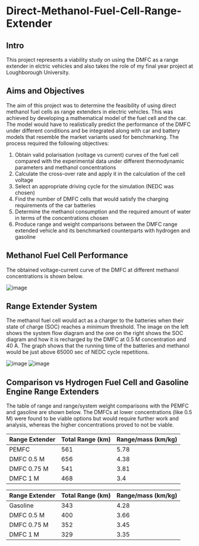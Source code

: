 # Direct-Methanol-Fuel-Cell-Range-Extender
## Intro
This project represents a viability study on using the DMFC as a range extender in elctric vehicles and also takes the role of my final year project at Loughborough University.

## Aims and Objectives
The aim of this project was to determine the feasibility of using direct methanol fuel cells as range extenders in electric vehicles. This was achieved by developing a mathematical model of the fuel cell and the car. The model would have to realistically predict the performance of the DMFC under different conditions and be integrated along with car and battery models that resemble the market variants used for benchmarking. The process required the following objectives:
1. Obtain valid polarisation (voltage vs current) curves of the fuel cell compared with the experimental data under different thermodynamic parameters and methanol concentrations
1. Calculate the cross-over rate and apply it in the calculation of the cell voltage
1. Select an appropriate driving cycle for the simulation (NEDC was chosen)
1. Find the number of DMFC cells that would satisfy the charging requirements of the car batteries
1. Determine the methanol consumption and the required amount of water in terms of the concentrations chosen
1. Produce range and weight comparisons between the DMFC range extended vehicle and its benchmarked counterparts with hydrogen and gasoline

## Methanol Fuel Cell Performance
The obtained voltage-current curve of the DMFC at different methanol concentrations is shown below.

![image](https://user-images.githubusercontent.com/85165363/120318531-a3b9dc00-c2e8-11eb-9dfb-f9214116d7d1.png)

## Range Extender System
The methanol fuel cell would act as a charger to the batteries when their state of charge (SOC) reaches a minimum threshold. The image on the left shows the system flow diagram and the one on the right shows the SOC diagram and how it is recharged by the DMFC at 0.5 M concentration and 40 A. The graph shows that the running time of the batteries and methanol would be just above 65000 sec of NEDC cycle repetitions.

![image](https://user-images.githubusercontent.com/85165363/120344186-0b305580-c302-11eb-860f-6b1e795e2320.png)
![image](https://user-images.githubusercontent.com/85165363/120344354-2ef39b80-c302-11eb-993a-7834f818f66a.png)

## Comparison vs Hydrogen Fuel Cell and Gasoline Engine Range Extenders
The table of range and range/system weight comparisons with the PEMFC and gasoline are shown below. The DMFCs at lower concentrations (like 0.5 M) were found to be viable options but would require further work and analysis, whereas the higher concentrations proved to not be viable.

Range Extender | Total Range (km) | Range/mass (km/kg)
-------------- | ---------------- | ------------------
PEMFC | 561 | 5.78
DMFC 0.5 M | 656 | 4.38
DMFC 0.75 M | 541 | 3.81
DMFC 1 M | 468 | 3.4

Range Extender | Total Range (km) | Range/mass (km/kg)
-------------- | ---------------- | ------------------
Gasoline | 343 | 4.28
DMFC 0.5 M | 400 | 3.66
DMFC 0.75 M | 352 | 3.45
DMFC 1 M | 329 | 3.35

